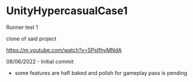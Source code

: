 # UnityHypercasualCase1
Runner test 1

clone of said project

https://m.youtube.com/watch?v=SPsIfhyMNdA

08/06/2022 - Initial commit
 - some features are hafl baked and polish for gameplay pass is pending
